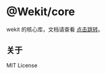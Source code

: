 # @Wekit/core

wekit 的核心库，文档请查看 [点击跳转](https://github.com/wechatkit/wekit/tree/main)。

## 关于

MIT License
